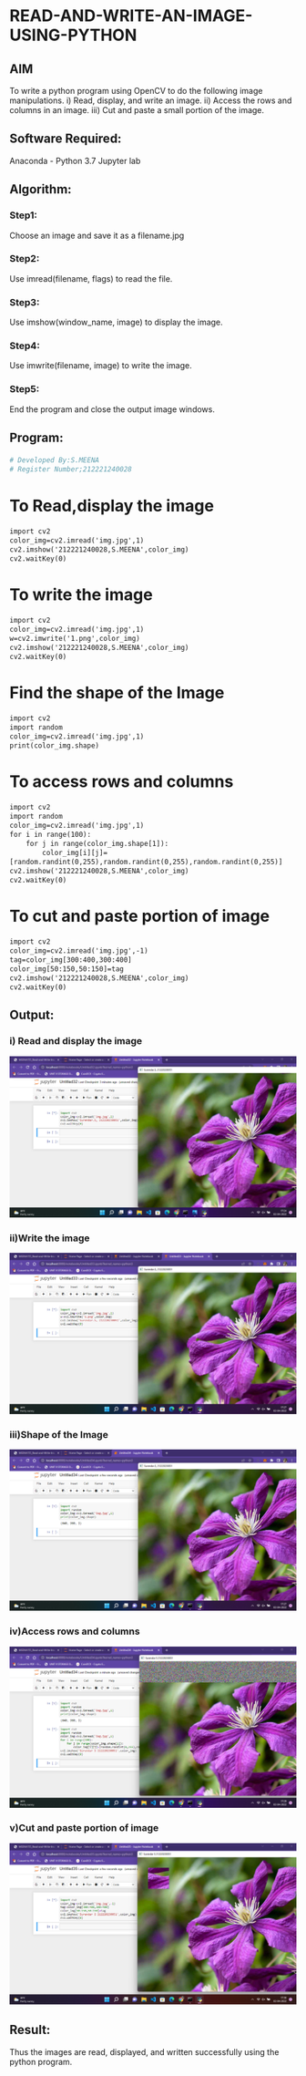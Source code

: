 # READ-AND-WRITE-AN-IMAGE-USING-PYTHON
## AIM
To write a python program using OpenCV to do the following image manipulations.
i) Read, display, and write an image.
ii) Access the rows and columns in an image.
iii) Cut and paste a small portion of the image.

## Software Required:
Anaconda - Python 3.7
Jupyter lab
## Algorithm:
### Step1:
Choose an image and save it as a filename.jpg
### Step2:
Use imread(filename, flags) to read the file.
### Step3:
Use imshow(window_name, image) to display the image.
### Step4:
Use imwrite(filename, image) to write the image.
### Step5:
End the program and close the output image windows.
## Program:
```python
# Developed By:S.MEENA
# Register Number;212221240028
```
# To Read,display the image
```
import cv2
color_img=cv2.imread('img.jpg',1)
cv2.imshow('212221240028,S.MEENA',color_img)
cv2.waitKey(0)
```


# To write the image
```
import cv2
color_img=cv2.imread('img.jpg',1)
w=cv2.imwrite('1.png',color_img)
cv2.imshow('212221240028,S.MEENA',color_img)
cv2.waitKey(0)
```



# Find the shape of the Image
```
import cv2
import random
color_img=cv2.imread('img.jpg',1)
print(color_img.shape)
```


# To access rows and columns
```
import cv2
import random
color_img=cv2.imread('img.jpg',1)
for i in range(100):
    for j in range(color_img.shape[1]):
        color_img[i][j]=[random.randint(0,255),random.randint(0,255),random.randint(0,255)]
cv2.imshow('212221240028,S.MEENA',color_img)
cv2.waitKey(0)
```



# To cut and paste portion of image
```
import cv2
color_img=cv2.imread('img.jpg',-1)
tag=color_img[300:400,300:400]
color_img[50:150,50:150]=tag
cv2.imshow('212221240028,S.MEENA',color_img)
cv2.waitKey(0)
```









## Output:

### i) Read and display the image

![output](./SS1.png)

### ii)Write the image
![output](./SS2.png)

### iii)Shape of the Image

![output](./SS3.png)
### iv)Access rows and columns
![output](./SS4.png)
### v)Cut and paste portion of image
![output](./SS5.png)

## Result:
Thus the images are read, displayed, and written successfully using the python program.

